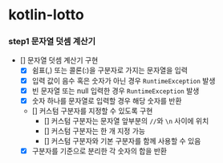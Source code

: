 # kotlin-lotto

### step1 문자열 덧셈 계산기

+ [] 문자열 덧셈 계산기 구현
    + [x] 쉼표(,) 또는 콜론(:)을 구분자로 가지는 문자열을 입력
    + [x] 입력 값이 음수 혹은 숫자가 아닌 경우 `RuntimeException` 발생
    + [x] 빈 문자열 또는 null 입력한 경우 `RuntimeException` 발생
    + [x] 숫자 하나를 문자열로 입력할 경우 해당 숫자를 반환
    + [] 커스텀 구분자를 지정할 수 있도록 구현
        + [] 커스텀 구분자는 문자열 앞부분의 `//`와 `\n` 사이에 위치
        + [] 커스텀 구분자는 한 개 지정 가능
        + [] 커스텀 구분자와 기본 구분자를 함께 사용할 수 있음
    + [x] 구분자를 기준으로 분리한 각 숫자의 합을 반환